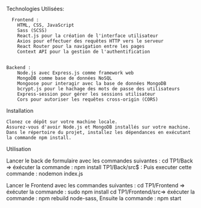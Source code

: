 Technologies Utilisées:

      Frontend :
        HTML, CSS, JavaScript
        Sass (SCSS)
        React.js pour la création de l'interface utilisateur
        Axios pour effectuer des requêtes HTTP vers le serveur
        React Router pour la navigation entre les pages
        Context API pour la gestion de l'authentification
        

    Backend :
        Node.js avec Express.js comme framework web
        MongoDB comme base de données NoSQL
        Mongoose pour interagir avec la base de données MongoDB
        bcrypt.js pour le hachage des mots de passe des utilisateurs
        Express-session pour gérer les sessions utilisateur
        Cors pour autoriser les requêtes cross-origin (CORS)

Installation
     
    Clonez ce dépôt sur votre machine locale.
    Assurez-vous d'avoir Node.js et MongoDB installés sur votre machine.
    Dans le répertoire du projet, installez les dépendances en exécutant la commande npm install.
    


Utilisation

  Lancer le back de formulaire avec les commandes suivantes : 
  cd TP1/Back => éxécuter la commande : npm install 
  TP1/Back/src$ : Puis executer cette commande :  nodemon index.js

  Lancer le Frontend avec les commandes suivantes : 
  cd TP1/Frontend => éxécuter la commande : sudo npm install 
  cd TP1/Frontend/src=> éxécuter la commande : npm rebuild node-sass, Ensuite la commande : npm start
   

  

    
